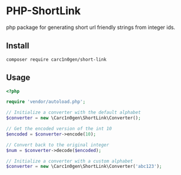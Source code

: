 # PHP-ShortLink

php package for generating short url friendly strings from integer ids.

## Install

```
composer require carc1n0gen/short-link
```

## Usage

```php
<?php

require 'vendor/autoload.php';

// Initialize a converter with the default alphabet
$converter = new \Carc1n0gen\ShortLink\Converter();

// Get the encoded version of the int 10
$encoded = $converter->encode(10);

// Convert back to the original integer
$num = $converter->decode($encoded);

// Initialize a converter with a custom alphabet
$converter = new \Carc1n0gen\ShortLink\Converter('abc123');
```